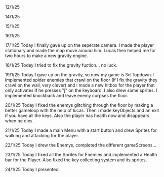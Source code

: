 12/1/25

14/1/25

15/1/25

16/1/25

17/1/25
Today I finally gave up on the seperate camera. I made the player stationary and made the map move around him. Lucas then helped me for two hours to make a new gravity engine.

18/1/25
Today I tried to fix the gravity fuction... no luck.

19/1/25
Today I gave up on the gravity, so now my game is 3d Topdown. I implemented spider enemies that crawl on the floor (If I fix the gravity they crawl on the wall, very clever) and I made a new hitbox for the player that only activates if he presses "j" on the keyboard, I also drew some sprites. I implemented knockback and leave enemy corpses the floor.

20/1/25
Today I fixed the enemys glitching through the floor by making a better gameloop with the help of lucas. Then i made keyObjects and an exit if you have all the keys. Also the player has health now and disappears when he dies.

21/1/25
Today I made a main Menu with a start button and drew Sprites for walking and attacking for the player.

22/1/25
Today I drew the Enemys, completed the different gameScreens...

23/1/25
Today I fixed all the Sprites for Enemies and implemented a Health bar for the Player. Also fixed the key collecting system and its sprites.

24/1/25
Today I presented.
